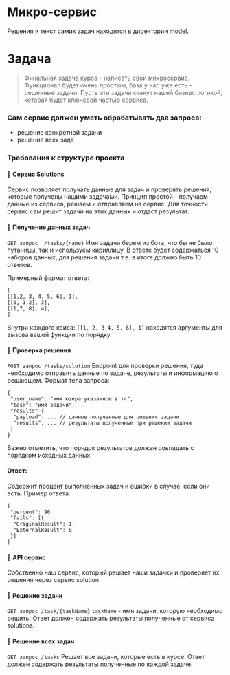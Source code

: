 # Микро-сервис
Решения и текст самих задач находятся в директории model.
# Задача 
> Финальная задача курса - написать свой микросервис. Функционал будет очень простым, база у нас уже есть - решенные задачи. 
> Пусть эти задачи станут нашей бизнес логикой, которая будет ключевой частью сервиса.
### Сам сервис должен уметь обрабатывать два запроса:
- решение конкретной задачи
- решение всех зада
### Требования к структуре проекта
#### 📝 Сервис Solutions
Сервис позволяет получать данные для задач и проверять решения, которые получены нашими задачами.
Принцип простой - получаем данные из сервиса, решаем и отправляем на сервис. Для точности сервис сам решит задачи на этих данных и отдаст результат.
#### 🔧 Получение данных задач
`GET запрос  /tasks/{name}`
Имя задачи берем из бота, что бы не было путаницы, так и используем кириллицу.
В ответе будет содержаться 10 наборов данных, для решения задачи т.е. в итоге должно быть 10 ответов.

Примерный формат ответа:
```
[
[[1,2, 3, 4, 5, 6], 1],
[[0, 1,2], 3],
[[1,7, 8], 4],
]
```
Внутри каждого кейса: `[[1, 2, 3,4, 5, 6], 1]` находятся аргументы для вызова вашей функции по порядку.
#### 🔧 Проверка решения
`POST запрос /tasks/solution`
Endpoint для проверки решения, туда необходимо отправить данные по задаче, результаты и информацию о решающем.
Формат тела запроса:
```
{
 "user_name": "имя юзера указанное в тг",
 "task": "имя задачи",
 "results" {
  "payload": ... // данные полученные для решения задачи
  "results": ... // результаты полученные при решении задачи
 }
}
```
Важно отметить, что порядок результатов должен совпадать с порядком исходных данных
#### Ответ:
Содержит процент выполненных задач и ошибки в случае, если они есть.
Пример ответа:
```
{
 "percent": 90
 "fails": [{
  "OriginalResult": 1,
  "ExternalResult": 0
 }]
}
```
#### 📃 API сервис
Собственно наш сервис, который решает наши задачки и проверяет их решения через сервис solution
#### 🔧 Решение задачи
`GET запрос /task/{taskName}`
`taskName` - имя задачи, которую необходимо решить;
Ответ должен содержать результаты полученные от сервиса solutions.
#### 🔧 Решение всех задач
`GET запрос /tasks`
Решает все задачи, которые есть в курсе.
Ответ должен содержать результаты полученные по каждой задаче.